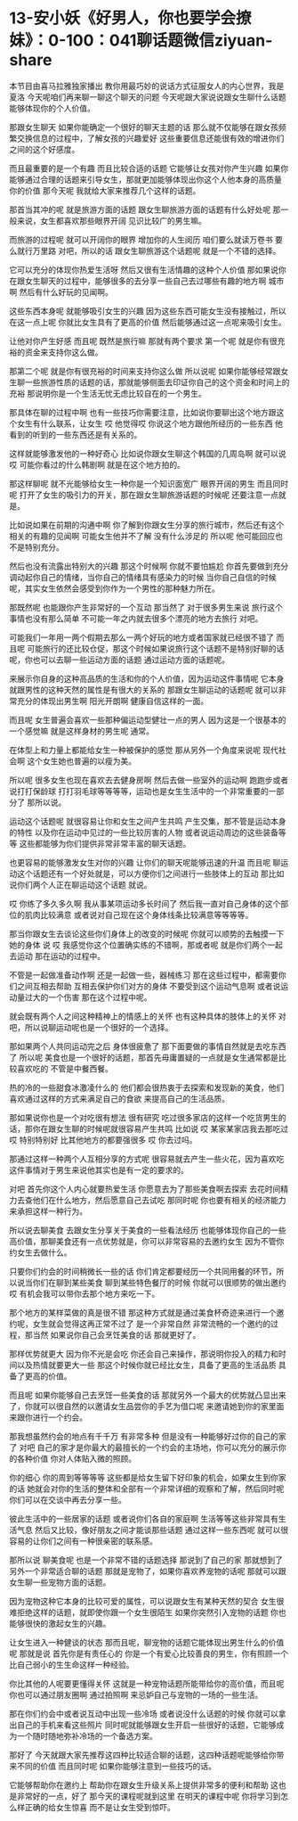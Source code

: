 # 13-安小妖《好男人，你也要学会撩妹》：0-100：041聊话题微信ziyuan-share

本节目由喜马拉雅独家播出 教你用最巧妙的说话方式征服女人的内心世界，我是夏洛 今天呢咱们再来聊一聊这个聊天的问题 今天呢跟大家说说跟女生聊什么话题能够体现你的个人价值。

那跟女生聊天 如果你能确定一个很好的聊天主题的话 那么就不仅能够在跟女孩频繁交换信息的过程中，了解女孩的兴趣爱好 这些重要信息还能很有效的增进你们之间的这个好感度。

而且最重要的是一个有趣 而且比较合适的话题 它能够让女孩对你产生兴趣 如果你能够通过合理的话题来引导女生，那就更加能够体现出你这个人他本身的高质量 你的价值 那今天呢 我就给大家来推荐几个这样的话题。

那首当其冲的呢 就是旅游方面的话题 跟女生聊旅游方面的话题有什么好处呢 那一般来说，女生都喜欢那些眼界开阔 见识比较广的男生嘛。

而旅游的过程呢 就可以开阔你的眼界 增加你的人生阅历 咱们要么就读万卷书 要么就行万里路 对吧，所以的话 跟女生聊旅游这个话题呢 就是一个不错的选择。

它可以充分的体现你热爱生活呀 然后又很有生活情趣的这种个人价值 那如果说你在跟女生聊天的过程中，能够很多的去分享一些自己去过哪些有趣的地方啊 城市啊 然后有什么好玩的见闻啊。

这些东西本身呢 就能够吸引女生的兴趣 因为这些东西可能女生没有接触过，所以在这一点上呢 你就比女生具有了更高的价值 然后能够通过这一点呢来吸引女生。

让他对你产生好感 而且呢 既然是旅行嘛 那就有两个要求 第一个呢 就是你有很充裕的资金来支持你这么做。

那第二个呢 就是你有很充裕的时间来支持你这么做 所以说呢 如果你能够经常跟女生聊一些旅游性质的话题的话，那就能够侧面去印证你自己的这个资金和时间上的充裕 那说明你是一个生活无忧无虑比较自在的一个男生。

那具体在聊的过程中啊 也有一些技巧你需要注意，比如说你要聊出这个地方跟这个女生有什么联系，让女生 哎 他觉得哎 你说这个地方跟他所经历的一些东西 他看到的听到的一些东西还是有关系的。

这样就能够激发他的一种好奇心 比如说你跟女生聊这个韩国的几周岛啊 就可以说 哎 可能你看过的什么韩剧啊 就是在这个地方拍的。

那这样聊呢 就不光能够给女生一种你是一个知识面宽广 眼界开阔的男生 而且同时呢 打开了女生的吸引力的开关，那在跟女生聊旅游话题的时候呢 还要注意一点就是。

比如说如果在前期的沟通中啊 你了解到你跟女生分享的旅行城市，然后还有这个相关的有趣的见闻啊 可能女生他并不了解 没有什么涉足的 所以呢 他可能回应也不是特别充分。

然后也没有流露出特别大的兴趣 那这个时候啊 你就不要怕尴尬 你首先要做到充分调动起你自己的情绪，当你自己的情绪具有感染力的时候 当你自己自信的时候呢，其实女生依然会感受到你作为一个男性的那种魅力所在。

那既然呢 也能跟你产生非常好的一个互动 那当然了 对于很多男生来说 旅行这个事情也没有那么简单 不可能一年之内就去很多个漂亮的地方去旅行 对吧。

可能我们一年用一两个假期去那么一两个好玩的地方或者国家就已经很不错了 而且呢 可能旅行的还比较仓促，那这个时候如果说旅行这个话题不是特别好聊的话呢，你也可以去聊一些运动方面的话题 通过运动方面的话题呢。

来展示你自身的这种高品质的生活和你的个人价值，因为运动这件事情呢 它本身就跟男性的这种天然的属性是有很大的关系的 那跟女生聊运动的话题呢 就可以非常充分的体现出男生啊 阳光开朗啊 健康自信这样的一面。

而且呢 女生普遍会喜欢一些那种偏运动型健壮一点的男人 因为这是一个很基本的一个感觉嘛 就是这样身材的男生呢 通常。

在体型上和力量上都能给女生一种被保护的感觉 那从另外一个角度来说呢 现代社会啊 这个女生她也普遍的以瘦为美。

所以呢 很多女生也现在喜欢去去健身房啊 然后去做一些室外的运动啊 跑跑步或者说打打保龄球 打打羽毛球等等等等，运动也是女生生活中的一个非常重要的一部分了 那所以说。

运动这个话题呢 就很容易让你和女生之间产生共鸣 产生交集，那不管是运动本身的特性 以及你在运动中见过的一些比较厉害的人物 或者说运动周边的这些装备等等 这些都能够为你们提供非常非常丰富的聊天话题。

也更容易的能够激发女生对你的兴趣 让你们的聊天呢能够迅速的升温 而且呢 聊运动这个话题还有一个好处就是，可以方便你们之间进行一些肢体上的互动 那比如说你们两个人正在聊运动这个话题 就说。

哎 你练了多久多久啊 我从事某项运动多长时间了 然后我一直对自己身体的这个部位的肌肉比较满意 或者说对自己现在这个身体线条比较满意等等等等。

那当你跟女生去谈论这些你们身体上的改变的时候呢 你就可以顺势的去触摸一下她的身体 说 哎 我感觉你这个位置确实练的不错啊，那或者呢 就是你们两个一起去运动 那在运动的过程中。

不管是一起做准备动作啊 还是一起做一些，器械练习 那在这些过程中，都需要你们之间互相去帮助 互相去保护你们对方的身体 不要受到这个运动气息啊 或者说运动量过大的一个伤害 那在这个过程中呢。

就会既有两个人之间这种精神上的情感上的关怀 也有这种具体的肢体上的关怀 对吧，所以说聊运动呢也是一个很好的一个选择。

那如果两个人共同运动完之后 身体很疲惫了 那下面要做的事情自然就是去吃东西了 所以呢 美食也是一个很好的话题，那首先毋庸置疑的一点就是女生通常都是比较喜欢吃的 不管是中餐西餐。

热的冷的一些甜食冰激凌什么的 他们都会很热衷于去探索和发现新的美食，他们喜欢通过这样的方式来满足自己的食欲 来提高自己的生活品质。

那如果说你也是一个对吃很有想法 很有研究 吃过很多家店的这样一个吃货男生的话，那你在跟女生聊的时候呢就很容易产生共鸣 比如说 哎 某家某家店我去那吃过 哎 特别特别好 比其他地方的都要强很多 哎 你去过吗。

那通过这样一种两个人互相分享的方式呢 很容易就去产生一些火花，因为喜欢吃这件事情对于男生来说他其实也是有一定的要求的。

对吧 首先你这个人内心就要热爱生活 你愿意去为了那些美食啊去探索 去花时间精力去查他们在什么地方，然后愿意自己去试吃 那同时呢 你也要有相关的经济能力来承担这样一种行为。

所以说去聊美食 去跟女生分享关于美食的一些看法经历 也能够体现你自己的一些高价值，那聊美食还有一点优势就是，你可以非常容易的去邀约女生 因为不管你约女生去做什么。

只要你们约会的时间稍微长一些的话 你们肯定都要经历一个共同用餐的环节，所以说当你们在聊到某些美食 聊到某些特色餐厅的时候 你就可以很顺势的做出邀约 哎 有机会我可以带你去那个地方来吃一下。

那个地方的某样菜做的真是很不错 那这种方式就是通过美食杯奇迹来进行一个邀约呢，女生就会觉得这再正常不过了 是一个非常自然 非常流畅的一个邀约的过程，那当然 如果说你自己会烹饪美食的话 那就更好了。

那样优势就更大 因为你不光是会吃 你还会自己来操作，那说明你投入的精力和时间以及热情就要更大一些 那这个时候你就已经比女生，具备了更高的生活品质 具备了更高的价值。

而且呢 如果你能够自己去烹饪一些美食的话 那就另外一个最大的优势就凸显出来了，你就可以很自然的以邀请女生品尝你的手艺为借口呢 来邀请她到你的家里面来跟你进行一个约会。

那我想虽然约会的地点有千千万 有非常多种 但是没有一种能够好过你的自己的家了 对吧 自己的家才是你最大的最擅长的一个约会的主场地，你可以充分的展示你的各种价值 你对人体贴入微的照顾。

你的细心 你的周到等等等等 这些都是给女生留下好印象的机会，如果女生到你家的话 她就会对你的生活的整体和全部有一个非常详细的观察和了解，然后同时呢 你们可以在交谈中再去分享一些。

彼此生活中的一些居家的话题 或者说你们各自的家庭啊 生活等等这些非常具有生活气息 然后又比较，像好朋友之间才能谈那些话题 通过这样一些东西呢 就可以很容易的让你们之间有一种很亲密的联系感。

那所以说 聊美食呢 也是一个非常不错的话题选择 那说到了自己的家 那就想到了另外一个非常适合聊的话题 那就是宠物了，如果你喜欢养宠物的话呢 那就可以跟女生聊一些宠物方面的话题。

因为宠物这种它本身的比较可爱的属性，可以说跟女生有某种天然的契合 女生很难拒绝这样的话题，就即使你跟一个女生很陌生 如果你突然引入宠物的话题 你也能够很快的激起女生的兴趣。

让女生进入一种健谈的状态 那而且呢，聊宠物的话题它能体现出男生什么的价值呢 那就是说 首先你是有责任心的 你是一个有爱心比较善良的男生，你有照顾一个比自己弱小的生生命这样一种经验。

你比其他的人呢要更懂得关怀 这就是一种宠物话题所能带给你的高价值，而且呢 你也可以通过朋友圈啊 通过拍照啊 来忌妒自己与宠物的一场的一些生活。

那在你们约会中或者说互动中出现一些冷场 或者说没什么话题的时候 你就可以拿出自己的手机来看这些照片 同时呢就能够跟女生开启一些很好的话题，它能够成为一个随时随地弥补冷场的一个备选方案。

那好了 今天就跟大家先推荐这四种比较适合聊的话题，这四种话题呢能够给你带来不同的价值 而且同时呢 如果你能够注意到一些技巧的话。

它能够帮助你在邀约上 帮助你在跟女生升级关系上提供非常多的便利和帮助 这也是非常好的一点，好了 那今天的课程呢就到这里 在明天的课程中呢 你将学习到怎么样正确的给女生惊喜 而不是让女生受到惊吓。

